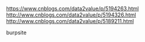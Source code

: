https://www.cnblogs.com/data2value/p/5194263.html
http://www.cnblogs.com/data2value/p/5194326.html
http://www.cnblogs.com/data2value/p/5189211.html


burpsite